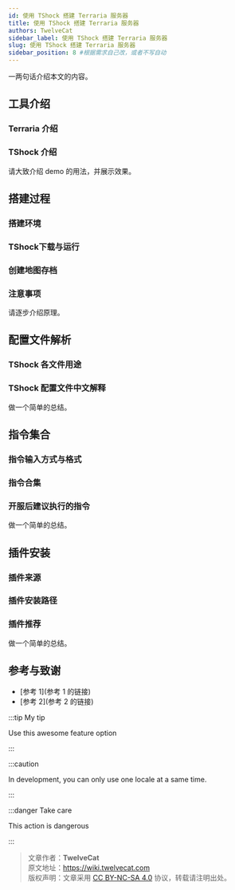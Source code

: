 ```yaml
---
id: 使用 TShock 搭建 Terraria 服务器
title: 使用 TShock 搭建 Terraria 服务器
authors: TwelveCat
sidebar_label: 使用 TShock 搭建 Terraria 服务器
slug: 使用 TShock 搭建 Terraria 服务器
sidebar_position: 8 #根据需求自己改，或者不写自动
---
```


一两句话介绍本文的内容。

## 工具介绍

### Terraria 介绍

### TShock 介绍

请大致介绍 demo 的用法，并展示效果。

## 搭建过程

### 搭建环境

### TShock下载与运行

### 创建地图存档

### 注意事项

请逐步介绍原理。

## 配置文件解析

### TShock 各文件用途

### TShock 配置文件中文解释

做一个简单的总结。

## 指令集合

### 指令输入方式与格式

### 指令合集

### 开服后建议执行的指令

做一个简单的总结。

## 插件安装

### 插件来源

### 插件安装路径

### 插件推荐

做一个简单的总结。

## 参考与致谢

- [参考 1](参考 1 的链接)
- [参考 2](参考 2 的链接)

:::tip My tip

Use this awesome feature option

:::

:::caution

In development, you can only use one locale at a same time.

:::

:::danger Take care

This action is dangerous

:::

> 文章作者：**TwelveCat**  
> 原文地址：<https://wiki.twelvecat.com>  
> 版权声明：文章采用 [CC BY-NC-SA 4.0](https://creativecommons.org/licenses/by-nc-sa/4.0/deed.zh) 协议，转载请注明出处。